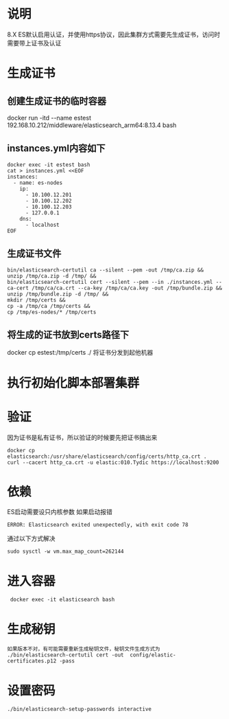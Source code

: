 # 说明
8.X ES默认启用认证，并使用https协议，因此集群方式需要先生成证书，访问时需要带上证书及认证

# 生成证书

## 创建生成证书的临时容器
docker run -itd --name estest 192.168.10.212/middleware/elasticsearch_arm64:8.13.4 bash

## instances.yml内容如下

```
docker exec -it estest bash
cat > instances.yml <<EOF
instances:
  - name: es-nodes
    ip:
      - 10.100.12.201
      - 10.100.12.202
      - 10.100.12.203
      - 127.0.0.1
    dns:
      - localhost
EOF
```
## 生成证书文件
```
bin/elasticsearch-certutil ca --silent --pem -out /tmp/ca.zip &&
unzip /tmp/ca.zip -d /tmp/ &&
bin/elasticsearch-certutil cert --silent --pem --in ./instances.yml --ca-cert /tmp/ca/ca.crt --ca-key /tmp/ca/ca.key -out /tmp/bundle.zip &&
unzip /tmp/bundle.zip -d /tmp/ &&
mkdir /tmp/certs &&
cp -a /tmp/ca /tmp/certs &&
cp /tmp/es-nodes/* /tmp/certs
```


## 将生成的证书放到certs路径下
docker cp estest:/tmp/certs ./
将证书分发到起他机器

# 执行初始化脚本部署集群



# 验证
因为证书是私有证书，所以验证的时候要先把证书搞出来
```
docker cp elasticsearch:/usr/share/elasticsearch/config/certs/http_ca.crt .
curl --cacert http_ca.crt -u elastic:010.Tydic https://localhost:9200
```

# 依赖
ES启动需要设只内核参数
如果启动报错
```
ERROR: Elasticsearch exited unexpectedly, with exit code 78
```
通过以下方式解决
```
sudo sysctl -w vm.max_map_count=262144
```



# 进入容器

```
 docker exec -it elasticsearch bash

```

 # 生成秘钥

```
如果版本不对，有可能需要重新生成秘钥文件，秘钥文件生成方式为
./bin/elasticsearch-certutil cert -out  config/elastic-certificates.p12 -pass
```

 # 设置密码
 
```
./bin/elasticsearch-setup-passwords interactive
```

